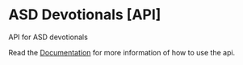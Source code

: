 # ASD Devotionals [API]
API for ASD devotionals

Read the [Documentation][1] for more information of how to use the api.

[1]: https://documenter.getpostman.com/view/5868491/TVCjwkw2
